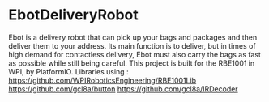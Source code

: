 # EbotDeliveryRobot
Ebot is a delivery robot that can pick up your bags and packages and then deliver them to your address. Its main function is to deliver, but in times of high demand for contactless delivery, Ebot must also carry the bags as fast as possible while still being careful.
This project is built for the RBE1001 in WPI, by PlatformIO. 
Libraries using : 
    https://github.com/WPIRoboticsEngineering/RBE1001Lib
    https://github.com/gcl8a/button
    https://github.com/gcl8a/IRDecoder
